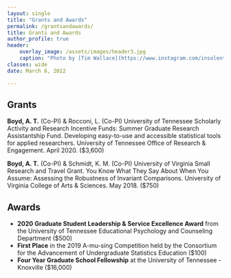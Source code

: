 ```yaml
---
layout: single
title: "Grants and Awards"
permalink: /grantsandawards/
title: Grants and Awards
author_profile: true
header:
    overlay_image: /assets/images/header3.jpg
    caption: "Photo by [Tim Wallace](https://www.instagram.com/insolentprodigy/)"
classes: wide
date: March 6, 2022

---
```


## Grants
**Boyd, A. T.** (Co-PI) & Rocconi, L. (Co-PI) University of Tennessee Scholarly Activity and Research Incentive Funds: Summer Graduate Research Assistantship Fund. Developing easy-to-use and accessible statistical tools for applied researchers. University of Tennessee Office of Research & Engagement. April 2020. ($3,600)

**Boyd, A. T.** (Co-PI) & Schmidt, K. M. (Co-PI) University of Virginia Small Research and Travel Grant. You Know What They Say About When You Assume: Assessing the Robustness of Invariant Comparisons. University of Virginia College of Arts & Sciences. May 2018. ($750)

## Awards

* **2020 Graduate Student Leadership & Service Excellence Award** from the University of Tennessee Educational Psychology and Counseling Department ($500)
* **First Place** in the 2019 A-mu-sing Competition held by the Consortium for the Advancement of Undergraduate Statistics Education ($100)
* **Four Year Graduate School Fellowship** at the University of Tennessee - Knoxville ($16,000)
